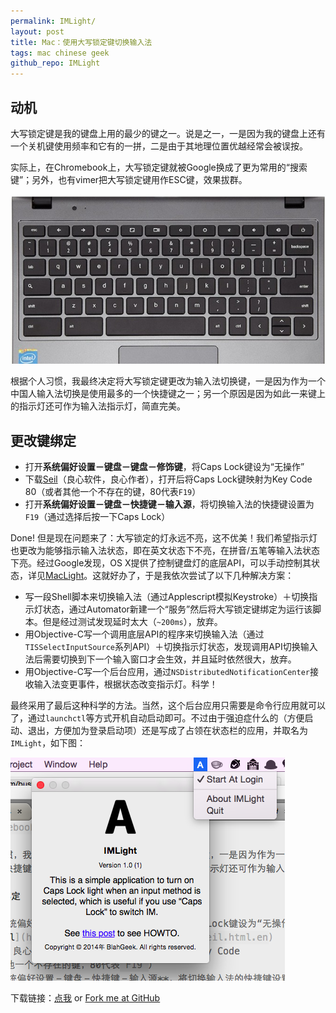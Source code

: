 ```yaml
---
permalink: IMLight/
layout: post
title: Mac：使用大写锁定键切换输入法
tags: mac chinese geek
github_repo: IMLight
---
```


## 动机

大写锁定键是我的键盘上用的最少的键之一。说是之一，一是因为我的键盘上还有一个关机键使用频率和它有的一拼，二是由于其地理位置优越经常会被误按。

实际上，在Chromebook上，大写锁定键就被Google换成了更为常用的“搜索键”；另外，也有vimer把大写锁定键用作ESC键，效果拔群。

![](images/chromebook-keyboard.jpg)

根据个人习惯，我最终决定将大写锁定键更改为输入法切换键，一是因为作为一个中国人输入法切换是使用最多的一个快捷键之一；另一个原因是因为如此一来键上的指示灯还可作为输入法指示灯，简直完美。

## 更改键绑定

- 打开**系统偏好设置－键盘－键盘－修饰键**，将Caps Lock键设为“无操作”
- 下载[Seil](https://pqrs.org/osx/karabiner/seil.html.en)（良心软件，良心作者），打开后将Caps Lock键映射为Key Code 80（或者其他一个不存在的键，80代表`F19`）
- 打开**系统偏好设置－键盘－快捷键－输入源**，将切换输入法的快捷键设置为`F19`（通过选择后按一下Caps Lock）

Done! 但是现在问题来了：大写锁定的灯永远不亮，这不优美！我们希望指示灯也更改为能够指示输入法状态，即在英文状态下不亮，在拼音/五笔等输入法状态下亮。经过Google发现，OS X提供了控制键盘灯的底层API，可以手动控制其状态，详见[MacLight](https://github.com/busyloop/maclight)。这就好办了，于是我依次尝试了以下几种解决方案：

- 写一段Shell脚本来切换输入法（通过Applescript模拟Keystroke）＋切换指示灯状态，通过Automator新建一个“服务”然后将大写锁定键绑定为运行该脚本。但是经过测试发现延时太大（`~200ms`），放弃。
- 用Objective-C写一个调用底层API的程序来切换输入法（通过`TISSelectInputSource`系列API）＋切换指示灯状态，发现调用API切换输入法后需要切换到下一个输入窗口才会生效，并且延时依然很大，放弃。
- 用Objective-C写一个后台应用，通过`NSDistributedNotificationCenter`接收输入法变更事件，根据状态改变指示灯。科学！

最终采用了最后这种科学的方法。当然，这个后台应用只需要是命令行应用就可以了，通过`launchctl`等方式开机自动启动即可。不过由于强迫症什么的（方便启动、退出，方便加为登录启动项）还是写成了占领在状态栏的应用，并取名为`IMLight`，如下图：

![](images/imlight-screenshot.png)


下载链接：[点我](http://cl.ly/2s3P2E1x2A2k) or [Fork me at GitHub](https://github.com/blahgeek/IMLight)
